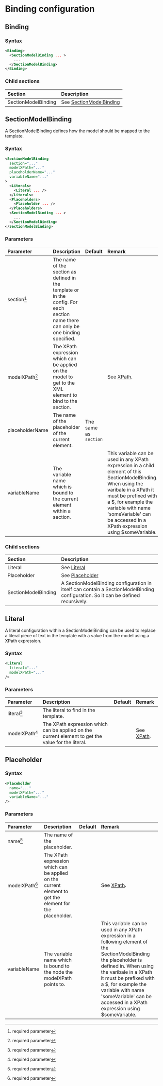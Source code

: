 # Binding configuration

## Binding

### Syntax
``` xml
<Binding>
  <SectionModelBinding ... >
    ...
  </SectionModelBinding>
</Binding>
```

### Child sections
| Section                           | Description |
|:---                               |:--- |
| SectionModelBinding               | See [SectionModelBinding](#sectionmodelbinding) |


## SectionModelBinding
A SectionModelBinding defines how the model should be mapped to the template.
### Syntax
``` xml
<SectionModelBinding
  section="..."
  modelXPath="..."
  placeholderName="..."
  variableName="..."
>
  <Literals>
    <Literal ... />
  </Literals>
  <Placeholders>
    <Placeholder ... />
  </Placeholders>
  <SectionModelBinding ... >
    ...
  </SectionModelBinding>
</SectionModelBinding>
```
### Parameters
| Parameter                          | Description | Default | Remark |
|:---                                |:--- |:--- |:--- |
| section[^1]                        | The name of the section as defined in the template or in the config. For each section name there can only be one binding specified. | | |
| modelXPath[^1]                     | The XPath expression which can be applied on the model to get to the XML element to bind to the section. | | See [XPath](../XPath). |
| placeholderName                    | The name of the placeholder of the current element. | The same as `section` | |
| variableName                       | The variable name which is bound to the current element within a section. | | This variable can be used in any XPath expression in a child element of this SectionModelBinding. When using the varibale in a XPath it must be prefixed with a $, for example the variable with name 'someVariable' can be accessed in a XPath expression using $someVariable. |

### Child sections
| Section                            | Description |
|:---                                |:--- |
| Literal                            | See [Literal](#literal) |
| Placeholder                        | See [Placeholder](#placeholder) |
| SectionModelBinding                | A SectionModelBinding configuration in itself can contain a SectionModelBinding configuration. So it can be defined recursively. |


## Literal
A literal configuration within a SectionModelBinding can be used to replace a literal piece of text in the template with a value from the model using a XPath expression.

### Syntax
``` xml
<Literal
  literal="..."
  modelXPath="..."
/>
```

### Parameters

| Parameter                          | Description | Default | Remark |
|:---                                |:--- |:--- |:--- |
| literal[^1]                        | The literal to find in the template. | | |
| modelXPath[^1]                     | The XPath expression which can be applied on the current element to get the value for the literal. | | See [XPath](../XPath). |


## Placeholder

### Syntax
``` xml
<Placeholder
  name="..."
  modelXPath="..."
  variableName="..."
/>
```

### Parameters

| Parameter                          | Description | Default | Remark |
|:---                                |:--- |:--- |:--- |
| name[^1]                           | The name of the placeholder. | | |
| modelXPath[^1]                     | The XPath expression which can be applied on the current element to get the element for the placeholder. | | See [XPath](../XPath). |
| variableName                       | The variable name which is bound to the node the modelXPath points to. | | This variable can be used in any XPath expression in a following element of the SectionModelBinding the placeholder is defined in. When using the varibale in a XPath it must be prefixed with a $, for example the variable with name 'someVariable' can be accessed in a XPath expression using $someVariable. |


[comment]: Footnotes
[^1]: required parameter